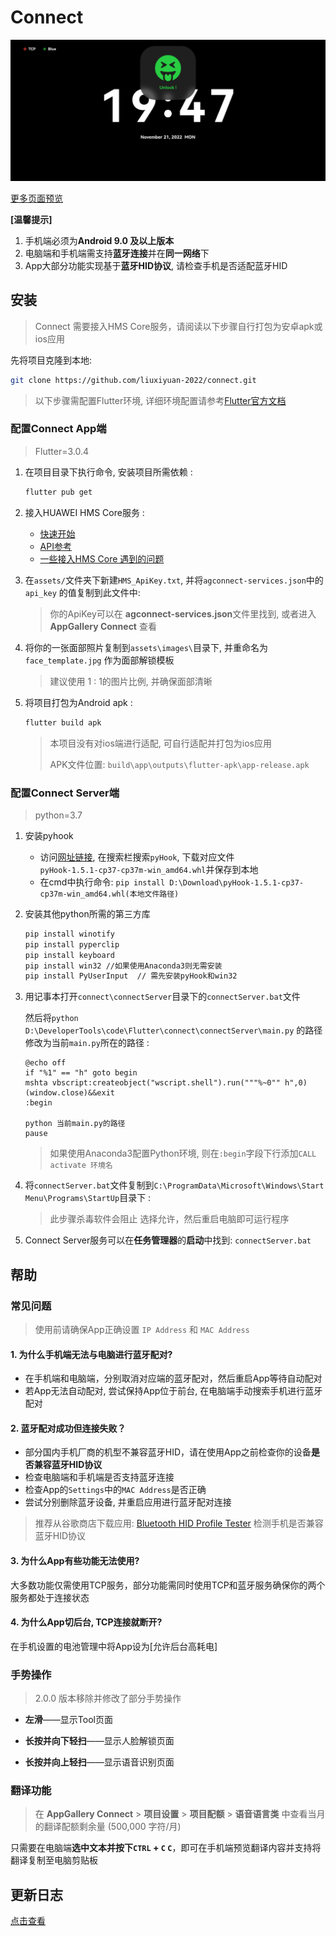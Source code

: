 # Connect

![Screenshot_20221121_194755](docs/images/Screenshot_20221121_194755.jpg)

[更多页面预览](https://github.com/liuxiyuan-2022/connect/docs/images/IMG_20221122_142515.jpg)

**[温馨提示]**

1. 手机端必须为**Android 9.0 及以上版本**
2. 电脑端和手机端需支持**蓝牙连接**并在**同一网络**下
3. App大部分功能实现基于**蓝牙HID协议**, 请检查手机是否适配蓝牙HID



## 安装

> Connect 需要接入HMS Core服务，请阅读以下步骤自行打包为安卓apk或ios应用

先将项目克隆到本地: 

```bash
git clone https://github.com/liuxiyuan-2022/connect.git
```

> 以下步骤需配置Flutter环境, 详细环境配置请参考[Flutter官方文档](https://docs.flutter.dev/get-started/install)



### 配置Connect App端

> Flutter=3.0.4

1. 在项目目录下执行命令, 安装项目所需依赖 :

   ```bash
   flutter pub get
   ```

2. 接入HUAWEI HMS Core服务 :

   - [快速开始](https://developer.huawei.com/consumer/en/doc/development/HMS-Plugin-Guides/prepare-dev-env-0000001052511642)
   - [API参考](https://developer.huawei.com/consumer/en/doc/development/HMS-Plugin-References/overview-0000001052975193?ha_source=hms1)
   - [一些接入HMS Core 遇到的问题](https://github.com/liuxiyuan-2022/connect/blob/main/Flutter%203.0%20%E9%9B%86%E6%88%90%20HMS%20ML%20%E5%9D%91%E7%82%B9.md)


3. 在`assets/`文件夹下新建`HMS_ApiKey.txt`, 并将`agconnect-services.json`中的`api_key` 的值复制到此文件中:

   > 你的ApiKey可以在 **agconnect-services.json**文件里找到, 或者进入 **AppGallery Connect** 查看

4. 将你的一张面部照片复制到`assets\images\`目录下, 并重命名为`face_template.jpg` 作为面部解锁模板

   > 建议使用 1 : 1的图片比例, 并确保面部清晰

5. 将项目打包为Android apk :

   ```bash
   flutter build apk
   ```

   > 本项目没有对ios端进行适配, 可自行适配并打包为ios应用
   >
   > APK文件位置: `build\app\outputs\flutter-apk\app-release.apk`

### 配置Connect Server端

> python=3.7

1. 安装pyhook

   - 访问[网址链接](https://www.lfd.uci.edu/~gohlke/pythonlibs/), 在搜索栏搜索`pyHook`, 下载对应文件`pyHook‑1.5.1‑cp37‑cp37m‑win_amd64.whl`并保存到本地
   - 在cmd中执行命令: `pip install D:\Download\pyHook-1.5.1-cp37-cp37m-win_amd64.whl(本地文件路径)`

2. 安装其他python所需的第三方库

   ```bash
   pip install winotify
   pip install pyperclip
   pip install keyboard
   pip install win32 //如果使用Anaconda3则无需安装
   pip install PyUserInput	// 需先安装pyHook和win32
   ```

3. 用记事本打开`connect\connectServer`目录下的`connectServer.bat`文件

   然后将`python D:\DeveloperTools\code\Flutter\connect\connectServer\main.py` 的路径修改为当前`main.py`所在的路径 : 

	```
	@echo off
	if "%1" == "h" goto begin
	mshta vbscript:createobject("wscript.shell").run("""%~0"" h",0)	 (window.close)&&exit
	:begin

	python 当前main.py的路径
	pause
	```

	> 如果使用Anaconda3配置Python环境, 则在`:begin`字段下行添加`CALL activate 环境名`

4. 将`connectServer.bat`文件复制到`C:\ProgramData\Microsoft\Windows\Start Menu\Programs\StartUp`目录下 : 

	> 此步骤杀毒软件会阻止 选择允许，然后重启电脑即可运行程序

5. Connect Server服务可以在**任务管理器**的**启动**中找到: `connectServer.bat`



## 帮助

### 常见问题

> 使用前请确保App正确设置 `IP Address` 和 `MAC Address`

#### 1. 为什么手机端无法与电脑进行蓝牙配对?

- 在手机端和电脑端，分别取消对应端的蓝牙配对，然后重启App等待自动配对
- 若App无法自动配对, 尝试保持App位于前台, 在电脑端手动搜索手机进行蓝牙配对

#### 2. 蓝牙配对成功但连接失败？

- 部分国内手机厂商的机型不兼容蓝牙HID，请在使用App之前检查你的设备**是否兼容蓝牙HID协议**
- 检查电脑端和手机端是否支持蓝牙连接
- 检查App的`Settings`中的`MAC Address`是否正确
- 尝试分别删除蓝牙设备, 并重启应用进行蓝牙配对连接

> 推荐从谷歌商店下载应用: [Bluetooth HID Profile Tester](https://play.google.com/store/apps/details?id=com.rdapps.bluetoothhidtester) 检测手机是否兼容蓝牙HID协议

#### 3. 为什么App有些功能无法使用?

大多数功能仅需使用TCP服务，部分功能需同时使用TCP和蓝牙服务确保你的两个服务都处于连接状态

#### 4. 为什么App切后台, TCP连接就断开?

在手机设置的电池管理中将App设为[允许后台高耗电]

### 手势操作

> 2.0.0 版本移除并修改了部分手势操作

- **左滑**——显示Tool页面

- **长按并向下轻扫**——显示人脸解锁页面

- **长按并向上轻扫**——显示语音识别页面

### 翻译功能

> 在 **AppGallery Connect** > **项目设置** > **项目配额** > **语音语言类** 中查看当月的翻译配额剩余量 (500,000 字符/月)

只需要在电脑端**选中文本并按下`CTRL` + `C` `C`**，即可在手机端预览翻译内容并支持将翻译复制至电脑剪贴板



## 更新日志

[点击查看](./CHANGELOG.md)

